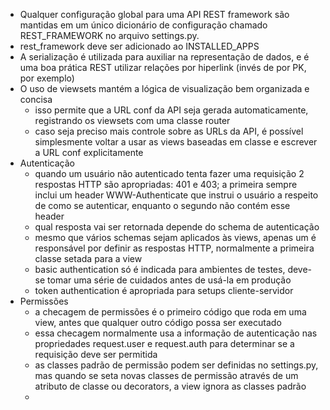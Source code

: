 - Qualquer configuração global para uma API REST framework são mantidas em um único dicionário de configuração chamado REST_FRAMEWORK no arquivo settings.py.
- rest_framework deve ser adicionado ao INSTALLED_APPS
- A serialização é utilizada para auxiliar na representação de dados, e é uma boa prática REST utilizar relações por hiperlink (invés de por PK, por exemplo)
- O uso de viewsets mantém a lógica de visualização bem organizada e concisa
  - isso permite que a URL conf da API seja gerada automaticamente, registrando os viewsets com uma classe router
  - caso seja preciso mais controle sobre as URLs da API, é possível simplesmente voltar a usar as views baseadas em classe e escrever a URL conf explicitamente
- Autenticação
  - quando um usuário não autenticado tenta fazer uma requisição 2 respostas HTTP são apropriadas: 401 e 403; a primeira sempre inclui um header WWW-Authenticate que instrui o usuário a respeito de como se autenticar, enquanto o segundo não contém esse header
  - qual resposta vai ser retornada depende do schema de autenticação
  - mesmo que vários schemas sejam aplicados às views, apenas um é responsável por definir as respostas HTTP, normalmente a primeira classe setada para a view
  - basic authentication só é indicada para ambientes de testes, deve-se tomar uma série de cuidados antes de usá-la em produção
  - token authentication é apropriada para setups cliente-servidor
- Permissões
  - a checagem de permissões é o primeiro código que roda em uma view, antes que qualquer outro código possa ser executado
  - essa checagem normalmente usa a informação de autenticação nas propriedades request.user e request.auth para determinar se a requisição deve ser permitida
  - as classes padrão de permissão podem ser definidas no settings.py, mas quando se seta novas classes de permissão através de um atributo de classe ou decorators, a view ignora as classes padrão
  - 
